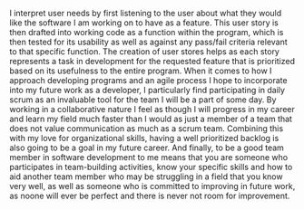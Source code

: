 I interpret user needs by first listening to the user about what they would like the software I am working on to have as a feature. This user story is then drafted into working code as a function within the program, which is then tested for its usability as well as
 against any pass/fail criteria relevant to that specific function. The creation of user stores helps as each story represents a task in development for the requested feature that is prioritized based on its usefulness to the entire program. When it comes to
 how I approach developing programs and an agile process I hope to incorporate into my future work as a developer, I particularly find participating in daily scrum as an invaluable tool for the team I will be a part of some day. By working in a collaborative 
 nature I feel as though I will progress in my career and learn my field much faster than I would as just a member of a team that does not value communication as much as a scrum team. Combining this with my love for organizational skills, having a well
 prioritized backlog is also going to be a goal in my future career. And finally, to be a good team member in software development to me means that you are someone who participates in team-building activities, know your specific skills and how to aid another 
 team member who may be struggling in a field that you know very well, as well as someone who is committed to improving in future work, as noone will ever be perfect and there is never not room for improvement.

